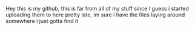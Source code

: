 Hey this is my github, this is far from all of my stuff since I guess i started uploading them to here pretty late, im sure i have the files laying around somewhere i just gotta find it

